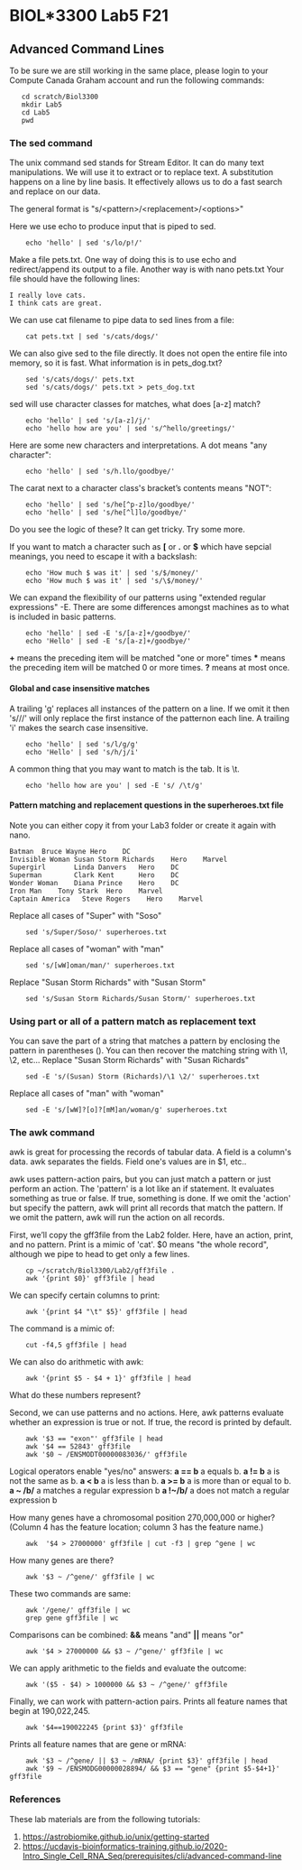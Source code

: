 # BIOL*3300 Lab5 F21
## Advanced Command Lines
To be sure we are still working in the same place, please login to your Compute Canada Graham account and run the following commands:
```console
   cd scratch/Biol3300
   mkdir Lab5
   cd Lab5
   pwd
```

### The sed command
The unix command sed stands for Stream Editor. It can do many text manipulations. We will use it to extract or to replace text. A substitution happens on a line by line basis. It effectively allows us to do a fast search and replace on our data.

The general format is "s/\<pattern\>/\<replacement\>/\<options\>"

Here we use echo to produce input that is piped to sed.
```console
    echo 'hello' | sed 's/lo/p!/'
```
Make a file pets.txt. One way of doing this is to use echo and redirect/append its output to a file. Another way is with nano pets.txt
Your file should have the following lines: 
```console
I really love cats.
I think cats are great.
```
We can use cat filename to pipe data to sed lines from a file:
```console
    cat pets.txt | sed 's/cats/dogs/'
```
We can also give sed to the file directly. It does not open the entire file into memory, so it is fast. What information is in pets_dog.txt?
```console
    sed 's/cats/dogs/' pets.txt
    sed 's/cats/dogs/' pets.txt > pets_dog.txt
```
sed will use character classes for matches, what does [a-z] match?
```console
    echo 'hello' | sed 's/[a-z]/j/'  
    echo 'hello how are you' | sed 's/^hello/greetings/'
```
Here are some new characters and interpretations. A dot means "any character": 
```console
    echo 'hello' | sed 's/h.llo/goodbye/'
```
The carat next to a character class's bracket’s contents means "NOT": 
```console  
    echo 'hello' | sed 's/he[^p-z]lo/goodbye/'
    echo 'hello' | sed 's/he[^l]lo/goodbye/'
```
Do you see the logic of these? It can get tricky. Try some more.


If you want to match a character such as **[** or **.** or **$** which have sepcial meanings, you need to escape it with a backslash: 
```console 
    echo 'How much $ was it' | sed 's/$/money/'  
    echo 'How much $ was it' | sed 's/\$/money/' 
```
We can expand the flexibility of our patterns using "extended regular expressions" -E.  There are some differences amongst machines as to what is included in basic patterns.
```console
    echo 'hello' | sed -E 's/[a-z]+/goodbye/'
    echo 'Hello' | sed -E 's/[a-z]+/goodbye/'
```
**+** means the preceding item will be matched "one or more" times
**\*** means the preceding item will be matched 0 or more times.
**?** means at most once.


#### Global and case insensitive matches

A trailing 'g' replaces all instances of the pattern on a line. If we omit it then 's///' will only replace the first instance of the patternon each line. A trailing 'i' makes the search case insensitive.
```console
    echo 'hello' | sed 's/l/g/g' 
    echo 'Hello' | sed 's/h/j/i' 
```
A common thing that you may want to match is the tab. It is \t.
```console
    echo 'hello how are you' | sed -E 's/ /\t/g'
```

#### Pattern matching and replacement questions in the superheroes.txt file 
Note you can either copy it from your Lab3 folder or create it again with nano.
```console
Batman  Bruce Wayne Hero    DC
Invisible Woman Susan Storm Richards    Hero    Marvel
Supergirl       Linda Danvers   Hero    DC
Superman        Clark Kent      Hero    DC
Wonder Woman    Diana Prince    Hero    DC
Iron Man    Tony Stark  Hero    Marvel
Captain America   Steve Rogers    Hero    Marvel
```
Replace all cases of "Super" with "Soso"
```console
    sed 's/Super/Soso/' superheroes.txt
```

Replace all cases of "woman" with "man"
```console
    sed 's/[wW]oman/man/' superheroes.txt
```

Replace "Susan Storm Richards" with "Susan Storm"
```console
    sed 's/Susan Storm Richards/Susan Storm/' superheroes.txt
```

### Using part or all of a pattern match as replacement text 
You can save the part of a string that matches a pattern by enclosing the pattern in parentheses ().
You can then recover the matching string with \1, \2, etc...
Replace "Susan Storm Richards" with "Susan Richards"
```console
    sed -E 's/(Susan) Storm (Richards)/\1 \2/' superheroes.txt
```
Replace all cases of "man" with "woman"
```console
    sed -E 's/[wW]?[o]?[mM]an/woman/g' superheroes.txt
```


### The awk command
awk is great for processing the records of tabular data. A field is a column's data. awk separates the fields. Field one's values are in $1, etc..

awk uses pattern-action pairs, but you can just match a pattern or just perform an action.
The 'pattern' is a lot like an if statement. It evaluates something as true or false. If true, something is done.
If we omit the 'action' but specify the pattern, awk will print all records that match the pattern.
If we omit the pattern, awk will run the action on all records.

First, we’ll copy the gff3file from the Lab2 folder. 
Here, have an action, print, and no pattern.
Print is a mimic of 'cat'. $0 means "the whole record", although we pipe to head to get only a few lines.

```console
    cp ~/scratch/Biol3300/Lab2/gff3file .
    awk '{print $0}' gff3file | head
```

We can specify certain columns to print: 
```console
    awk '{print $4 "\t" $5}' gff3file | head
```

The command is a mimic of: 
```console
    cut -f4,5 gff3file | head
```

We can also do arithmetic with awk: 
```console
    awk '{print $5 - $4 + 1}' gff3file | head  
```
What do these numbers represent? 

Second, we can use patterns and no actions. 
Here, awk patterns evaluate whether an expression is true or not. If true, the record is printed by default.
```console
    awk '$3 == "exon"' gff3file | head
    awk '$4 == 52843' gff3file
    awk '$0 ~ /ENSMODT00000083036/' gff3file 
```

Logical operators enable "yes/no" answers:
**a == b** a equals b.
**a != b** a is not the same as b.
**a < b** a is less than b.
**a >= b** a is more than or equal to b.
**a ~ /b/** a matches a regular expression b
**a !~/b/** a does not match a regular expression b 


How many genes have a chromosomal position 270,000,000 or higher? (Column 4 has the feature location; column 3 has the feature name.)
```console
    awk  '$4 > 27000000' gff3file | cut -f3 | grep ^gene | wc
```
How many genes are there?
```console
    awk '$3 ~ /^gene/' gff3file | wc 
```

These two commands are same: 
```console
    awk '/gene/' gff3file | wc
    grep gene gff3file | wc
```

Comparisons can be combined: 
**&&** means "and" 
**||** means "or"

```console
    awk '$4 > 27000000 && $3 ~ /^gene/' gff3file | wc
```
We can apply arithmetic to the fields and evaluate the outcome:
```console
    awk '($5 - $4) > 1000000 && $3 ~ /^gene/' gff3file
```


Finally, we can work with pattern-action pairs. Prints all feature names that begin at 190,022,245.
```console
    awk '$4==190022245 {print $3}' gff3file
```
Prints all feature names that are gene or mRNA:
```console
    awk '$3 ~ /^gene/ || $3 ~ /mRNA/ {print $3}' gff3file | head
    awk '$9 ~ /ENSMODG00000028894/ && $3 == "gene" {print $5-$4+1}' gff3file
```


### References
These lab materials are from the following tutorials:
1. https://astrobiomike.github.io/unix/getting-started
1. https://ucdavis-bioinformatics-training.github.io/2020-Intro_Single_Cell_RNA_Seq/prerequisites/cli/advanced-command-line
